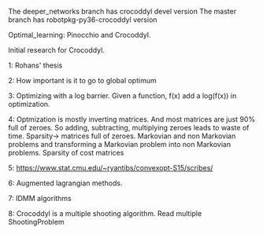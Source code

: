 The deeper_networks branch has crocoddyl devel version
The master branch has robotpkg-py36-crocoddyl version


Optimal_learning: Pinocchio and Crocoddyl.

Initial research for Crocoddyl.

1: Rohans' thesis

2: How important is it to go to global optimum

3: Optimizing with a log barrier. Given a function, f(x) add a log(f(x)) in optimization.

4: Optmization is mostly inverting matrices. And most matrices are just 90% full of zeroes. So adding, subtracting, multiplying zeroes leads to waste of time. Sparsity-> matrices full of zeroes. Markovian and non Markovian problems and transforming a Markovian problem into non Markovian problems. Sparsity of cost matrices

5: https://www.stat.cmu.edu/~ryantibs/convexopt-S15/scribes/

6: Augmented lagrangian methods.

7: IDMM algorithms

8: Crocoddyl is a multiple shooting algorithm. Read multiple ShootingProblem
